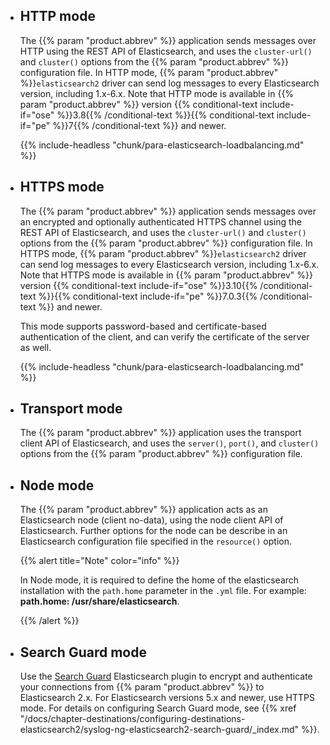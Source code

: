 ---
---
<!-- DISCLAIMER: This file is based on the syslog-ng Open Source Edition documentation https://github.com/balabit/syslog-ng-ose-guides/commit/2f4a52ee61d1ea9ad27cb4f3168b95408fddfdf2 and is used under the terms of The syslog-ng Open Source Edition Documentation License. The file has been modified by Axoflow. -->
  - ## HTTP mode
    
    The {{% param "product.abbrev" %}} application sends messages over HTTP using the REST API of Elasticsearch, and uses the `cluster-url()` and `cluster()` options from the {{% param "product.abbrev" %}} configuration file. In HTTP mode, {{% param "product.abbrev" %}}`elasticsearch2` driver can send log messages to every Elasticsearch version, including 1.x-6.x. Note that HTTP mode is available in {{% param "product.abbrev" %}} version {{% conditional-text include-if="ose" %}}3.8{{% /conditional-text %}}{{% conditional-text include-if="pe" %}}7{{% /conditional-text %}} and newer.
    
    {{% include-headless "chunk/para-elasticsearch-loadbalancing.md" %}}

  - ## HTTPS mode
    
    The {{% param "product.abbrev" %}} application sends messages over an encrypted and optionally authenticated HTTPS channel using the REST API of Elasticsearch, and uses the `cluster-url()` and `cluster()` options from the {{% param "product.abbrev" %}} configuration file. In HTTPS mode, {{% param "product.abbrev" %}}`elasticsearch2` driver can send log messages to every Elasticsearch version, including 1.x-6.x. Note that HTTPS mode is available in {{% param "product.abbrev" %}} version {{% conditional-text include-if="ose" %}}3.10{{% /conditional-text %}}{{% conditional-text include-if="pe" %}}7.0.3{{% /conditional-text %}} and newer.
    
    This mode supports password-based and certificate-based authentication of the client, and can verify the certificate of the server as well.
    
    {{% include-headless "chunk/para-elasticsearch-loadbalancing.md" %}}

  - ## Transport mode
    
    The {{% param "product.abbrev" %}} application uses the transport client API of Elasticsearch, and uses the `server()`, `port()`, and `cluster()` options from the {{% param "product.abbrev" %}} configuration file.

  - ## Node mode
    
    The {{% param "product.abbrev" %}} application acts as an Elasticsearch node (client no-data), using the node client API of Elasticsearch. Further options for the node can be describe in an Elasticsearch configuration file specified in the `resource()` option.
    
    {{% alert title="Note" color="info" %}}
    
    In Node mode, it is required to define the home of the elasticsearch installation with the `path.home` parameter in the `.yml` file. For example: **path.home: /usr/share/elasticsearch**.
    
    {{% /alert %}}

  - ## Search Guard mode
    
    Use the [Search Guard](https://search-guard.com/) Elasticsearch plugin to encrypt and authenticate your connections from {{% param "product.abbrev" %}} to Elasticsearch 2.x. For Elasticsearch versions 5.x and newer, use HTTPS mode. For details on configuring Search Guard mode, see {{% xref "/docs/chapter-destinations/configuring-destinations-elasticsearch2/syslog-ng-elasticsearch2-search-guard/_index.md" %}}.
